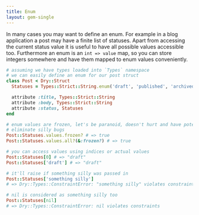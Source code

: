 ```yaml
---
title: Enum
layout: gem-single
---
```


In many cases you may want to define an enum. For example in a blog application a post may have a finite list of statuses. Apart from accessing the current status value it is useful to have all possible values accessible too. Furthermore an enum is an `int => value` map, so you can store integers somewhere and have them mapped to enum values conveniently.

``` ruby
# assuming we have types loaded into `Types` namespace
# we can easily define an enum for our post struct
class Post < Dry::Struct
  Statuses = Types::Strict::String.enum('draft', 'published', 'archived')

  attribute :title, Types::Strict::String
  attribute :body, Types::Strict::String
  attribute :status, Statuses
end

# enum values are frozen, let's be paranoid, doesn't hurt and have potential to
# eliminate silly bugs
Post::Statuses.values.frozen? # => true
Post::Statuses.values.all?(&:frozen?) # => true

# you can access values using indices or actual values
Post::Statuses[0] # => "draft"
Post::Statuses['draft'] # => "draft"

# it'll raise if something silly was passed in
Post::Statuses['something silly']
# => Dry::Types::ConstraintError: "something silly" violates constraints

# nil is considered as something silly too
Post::Statuses[nil]
# => Dry::Types::ConstraintError: nil violates constraints
```
